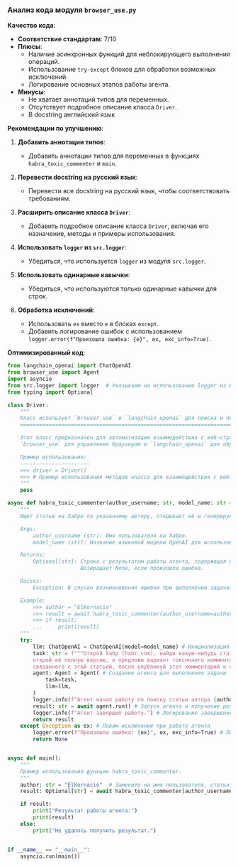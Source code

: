 ### **Анализ кода модуля `browser_use.py`**

**Качество кода**:
- **Соответствие стандартам**: 7/10
- **Плюсы**:
  - Наличие асинхронных функций для неблокирующего выполнения операций.
  - Использование `try-except` блоков для обработки возможных исключений.
  - Логирование основных этапов работы агента.
- **Минусы**:
  - Не хватает аннотаций типов для переменных.
  - Отсутствует подробное описание класса `Driver`.
  - В docstring английский язык

**Рекомендации по улучшению**:

1.  **Добавить аннотации типов**:
    - Добавить аннотации типов для переменных в функциях `habra_toxic_commenter` и `main`.

2.  **Перевести docstring на русский язык**:
    - Перевести все docstring на русский язык, чтобы соответствовать требованиям.

3.  **Расширить описание класса `Driver`**:
    - Добавить подробное описание класса `Driver`, включая его назначение, методы и примеры использования.

4.  **Использовать `logger` из `src.logger`**:
    - Убедиться, что используется `logger` из модуля `src.logger`.

5.  **Использовать одинарные кавычки**:
    - Убедиться, что используются только одинарные кавычки для строк.

6.  **Обработка исключений**:
    - Использовать `ex` вместо `e` в блоках `except`.
    - Добавить логирование ошибок с использованием `logger.error(f"Произошла ошибка: {e}", ex, exc_info=True)`.

**Оптимизированный код**:

```python
from langchain_openai import ChatOpenAI
from browser_use import Agent
import asyncio
from src.logger import logger  # Указываем на использование logger из модуля src.logger
from typing import Optional

class Driver:
    """
    Класс использует `browser_use` и `langchain_openai` для поиска и получения данных с веб-страниц.
    ============================================================================================

    Этот класс предназначен для автоматизации взаимодействия с веб-страницами с использованием
    `browser_use` для управления браузером и `langchain_openai` для обработки естественного языка.

    Пример использования:
    ----------------------
    >>> driver = Driver()
    >>> # Пример использования методов класса для взаимодействия с веб-страницей
    """
    pass

async def habra_toxic_commenter(author_username: str, model_name: str = "gpt-4o") -> Optional[str]:
    """
    Ищет статью на Хабре по указанному автору, открывает её и генерирует токсичный комментарий.

    Args:
        author_username (str): Имя пользователя на Хабре.
        model_name (str): Название языковой модели OpenAI для использования. По умолчанию gpt-4o.

    Returns:
        Optional[str]: Строка с результатом работы агента, содержащая название статьи и сгенерированный комментарий.
                       Возвращает None, если произошла ошибка.

    Raises:
        Exception: В случае возникновения ошибки при выполнении задачи.

    Example:
        >>> author = "ElKornacio"
        >>> result = await habra_toxic_commenter(author_username=author)
        >>> if result:
        ...     print(result)
    """
    try:
        llm: ChatOpenAI = ChatOpenAI(model=model_name) # Инициализация языковой модели
        task: str = f"""Открой Хабр (habr.com), найди какую-нибудь статью от юзера {author_username},
        открой её полную версию, и предложи вариант токсичного комментария на русском,
        связанного с этой статьей, после опубликуй этот комментарий к статье."""
        agent: Agent = Agent( # Создание агента для выполнения задачи
            task=task,
            llm=llm,
        )
        logger.info(f"Агент начал работу по поиску статьи автора {author_username}") # Логирование начала работы агента
        result: str = await agent.run() # Запуск агента и получение результата
        logger.info(f"Агент завершил работу.") # Логирование завершения работы агента
        return result
    except Exception as ex: # Ловим исключение при работе агента
        logger.error(f"Произошла ошибка: {ex}", ex, exc_info=True) # Логирование ошибки
        return None


async def main():
    """
    Пример использования функции habra_toxic_commenter.
    """
    author: str = "ElKornacio"  # Замените на имя пользователя, статьи которого хотите найти
    result: Optional[str] = await habra_toxic_commenter(author_username=author)

    if result:
        print("Результат работы агента:")
        print(result)
    else:
        print("Не удалось получить результат.")


if __name__ == "__main__":
    asyncio.run(main())